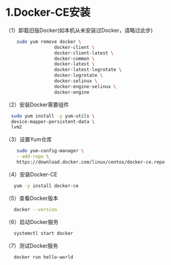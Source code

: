 # 1.Docker-CE安装

（1）卸载旧版Docker(如本机从未安装过Docker，请略过此步)

```bash
    sudo yum remove docker \
                  docker-client \
                  docker-client-latest \
                  docker-common \
                  docker-latest \
                  docker-latest-logrotate \
                  docker-logrotate \
                  docker-selinux \
                  docker-engine-selinux \
                  docker-engine
```

（2）安装Docker需要组件

```bash
  sudo yum install -y yum-utils \
  device-mapper-persistent-data \
  lvm2
```

（3）设置Yum仓库

```bash
    sudo yum-config-manager \
    --add-repo \
    https://download.docker.com/linux/centos/docker-ce.repo
```

（4）安装Docker-CE

```bash
   yum -y install docker-ce
```

（5）查看Docker版本

```bash
   docker --version
```

（6）启动Docker服务

```bash
   systemctl start docker
```

（7）测试Docker服务

```bash
   docker run hello-world
```